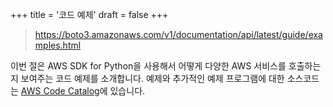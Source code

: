 +++
title = '코드 예제'
draft = false
+++

> https://boto3.amazonaws.com/v1/documentation/api/latest/guide/examples.html

이번 절은 AWS SDK for Python을 사용해서 어떻게 다양한 AWS 서비스를 호출하는지 보여주는 코드 예제를 소개합니다.
예제와 추가적인 예제 프로그램에 대한 소스코드는 [AWS Code Catalog](https://github.com/awsdocs/aws-doc-sdk-examples/tree/main/python/example_code)에 있습니다.